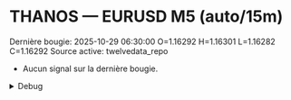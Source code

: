 # THANOS — EURUSD M5 (auto/15m)
Dernière bougie: 2025-10-29 06:30:00  O=1.16292  H=1.16301  L=1.16282  C=1.16292
Source active: twelvedata_repo

- Aucun signal sur la dernière bougie.

<details><summary>Debug</summary>

- TD_API_KEY manquant.

</details>